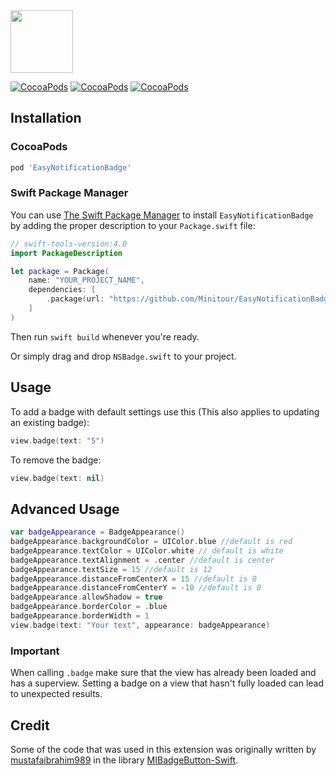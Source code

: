 
<img src="Screenshots/heading.gif"  height="100" />

[![CocoaPods](https://img.shields.io/cocoapods/v/EasyNotificationBadge.svg)]()
[![CocoaPods](https://img.shields.io/cocoapods/l/EasyNotificationBadge.svg)]()
[![CocoaPods](https://img.shields.io/cocoapods/p/EasyNotificationBadge.svg)]()

## Installation

### CocoaPods

```bash
pod 'EasyNotificationBadge'
```

### Swift Package Manager

You can use [The Swift Package Manager](https://swift.org/package-manager) to install `EasyNotificationBadge` by adding the proper description to your `Package.swift` file:

```swift
// swift-tools-version:4.0
import PackageDescription

let package = Package(
    name: "YOUR_PROJECT_NAME",
    dependencies: [
        .package(url: "https://github.com/Minitour/EasyNotificationBadge.git", from: "1.2.0"),
    ]
)
```
Then run `swift build` whenever you're ready.

Or simply drag and drop ```NSBadge.swift``` to your project.

## Usage

To add a badge with default settings use this (This also applies to updating an existing badge):
```swift
view.badge(text: "5")
```

To remove the badge:

```swift
view.badge(text: nil)
```

## Advanced Usage

```swift
var badgeAppearance = BadgeAppearance()
badgeAppearance.backgroundColor = UIColor.blue //default is red
badgeAppearance.textColor = UIColor.white // default is white
badgeAppearance.textAlignment = .center //default is center
badgeAppearance.textSize = 15 //default is 12
badgeAppearance.distanceFromCenterX = 15 //default is 0
badgeAppearance.distanceFromCenterY = -10 //default is 0
badgeAppearance.allowShadow = true
badgeAppearance.borderColor = .blue
badgeAppearance.borderWidth = 1
view.badge(text: "Your text", appearance: badgeAppearance)
```

### Important
When calling `.badge` make sure that the view has already been loaded and has a superview. Setting a badge on a view that hasn't fully loaded can lead to unexpected results.

## Credit
Some of the code that was used in this extension was originally written by [mustafaibrahim989](https://github.com/mustafaibrahim989) in the library [MIBadgeButton-Swift](https://github.com/mustafaibrahim989/MIBadgeButton-Swift).
